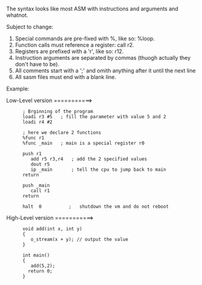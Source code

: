 The syntax looks like most ASM with instructions and arguments and whatnot.

Subject to change:

1. Special commands are pre-fixed with %, like so: %loop.
2. Function calls must reference a register: call r2.
3. Registers are prefixed with a 'r', like so: r12.
4. Instruction arguments are separated by commas (thuogh actually they don't have to be).
5. All comments start with a ';' and omith anything after it until the next line
6. All sasm files must end with a blank line.

Example:

Low-Level version ===========>

          ; Brginning of the program
          loadi r3 #5   ; fill the parameter with value 5 and 2
          loadi r4 #2
          
          ; here we declare 2 functions
          %func r1
          %func _main   ; main is a special register r0 
          
          push r1       
             add r5 r3,r4   ; add the 2 specified values
             dout r5
             ip _main       ; tell the cpu to jump back to main
          return      
          
          push _main
             call r1
          return
          
          halt  0          ;   shutdown the vm and do not reboot
          
High-Level version ===========>

          void add(int x, int y)
          {
             o_stream(x + y); // output the value
          }
          
          int main()
          {
             add(5,2);
            return 0;
          }
          
          
